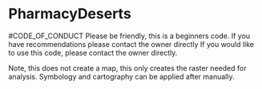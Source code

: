 # PharmacyDeserts
#CODE_OF_CONDUCT
Please be friendly, this is a beginners code. If you have recommendations please contact the owner directly
If you would like to use this code, please contact the owner directly.

Note, this does not create a map, this only creates the raster needed for analysis. Symbology and cartography can be applied after manually.
